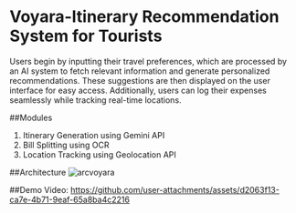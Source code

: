 # Voyara-Itinerary Recommendation System for Tourists
Users begin by inputting their travel preferences, which are processed by an AI system to fetch relevant information and generate personalized recommendations. These suggestions are then displayed on the user interface for easy access. Additionally, users can log their expenses seamlessly while tracking real-time locations.

##Modules
1. Itinerary Generation using Gemini API
2. Bill Splitting using OCR
3. Location Tracking using Geolocation API

##Architecture
![arcvoyara](https://github.com/user-attachments/assets/89704483-c35b-4147-8e8c-1b831dc98d72)

##Demo Video:
https://github.com/user-attachments/assets/d2063f13-ca7e-4b71-9eaf-65a8ba4c2216




